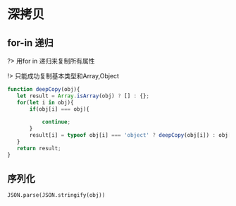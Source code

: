 
# 深拷贝

##  for-in 递归
?> 用for in 递归来复制所有属性  

!> 只能成功复制基本类型和Array,Object
```js
function deepCopy(obj){
   let result = Array.isArray(obj) ? [] : {};
   for(let i in obj){
       if(obj[i] === obj){
           
           continue;
       }
       result[i] = typeof obj[i] === 'object' ? deepCopy(obj[i]) : obj[i];
   }
   return result;
}
```

## 序列化
`JSON.parse(JSON.stringify(obj))`

